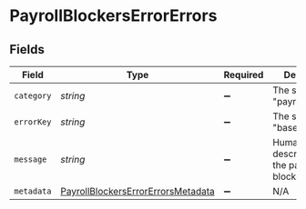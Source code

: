 # PayrollBlockersErrorErrors


## Fields

| Field                                                                                           | Type                                                                                            | Required                                                                                        | Description                                                                                     |
| ----------------------------------------------------------------------------------------------- | ----------------------------------------------------------------------------------------------- | ----------------------------------------------------------------------------------------------- | ----------------------------------------------------------------------------------------------- |
| `category`                                                                                      | *string*                                                                                        | :heavy_minus_sign:                                                                              | The string "payroll_blocker"                                                                    |
| `errorKey`                                                                                      | *string*                                                                                        | :heavy_minus_sign:                                                                              | The string "base"                                                                               |
| `message`                                                                                       | *string*                                                                                        | :heavy_minus_sign:                                                                              | Human readable description of the payroll blocker                                               |
| `metadata`                                                                                      | [PayrollBlockersErrorErrorsMetadata](../../models/shared/payrollblockerserrorerrorsmetadata.md) | :heavy_minus_sign:                                                                              | N/A                                                                                             |
